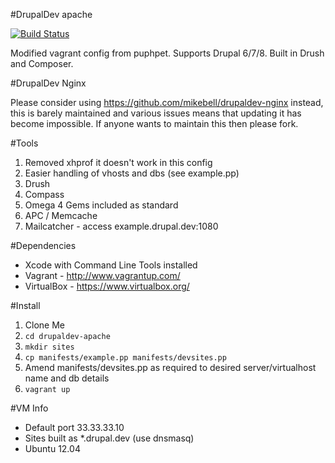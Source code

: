#DrupalDev apache

[![Build Status](http://r2.ayil.co.uk:8080/buildStatus/icon?job=drupaldev-apache-dev)](http://r2.ayil.co.uk:8080/job/drupaldev-apache-dev/)

Modified vagrant config from puphpet. Supports Drupal 6/7/8. Built in Drush and Composer.

#DrupalDev Nginx

Please consider using https://github.com/mikebell/drupaldev-nginx instead, this is barely maintained and various issues means that updating it has become impossible. If anyone wants to maintain this then please fork.

#Tools
1. Removed xhprof it doesn't work in this config
2. Easier handling of vhosts and dbs (see example.pp)
3. Drush
4. Compass
5. Omega 4 Gems included as standard
6. APC / Memcache
7. Mailcatcher - access example.drupal.dev:1080

#Dependencies
* Xcode with Command Line Tools installed
* Vagrant - http://www.vagrantup.com/
* VirtualBox - https://www.virtualbox.org/

#Install

1. Clone Me
2. `cd drupaldev-apache`
3. `mkdir sites`
4. `cp manifests/example.pp manifests/devsites.pp`
5. Amend manifests/devsites.pp as required to desired server/virtualhost name and db details
6. `vagrant up`

#VM Info
* Default port 33.33.33.10
* Sites built as *.drupal.dev (use dnsmasq)
* Ubuntu 12.04

